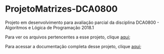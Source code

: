 # ProjetoMatrizes-DCA0800
Projeto em desenvolvimento para avaliação parcial da disciplina DCA0800 - Algoritmos e Lógica de Programação 2018.1


Para ver os arquivos pertencentes a esse projeto, clique [aqui](https://github.com/Rohdriggo/ProjetoMatrizes-DCA0800/tree/master/ProjetoMatrizes);

Para acessar a documentação completa desse projeto, clique [aqui](doc_codes.md);
